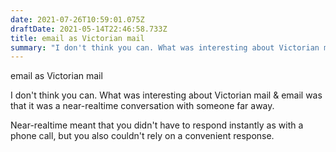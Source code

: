 ```yaml
---
date: 2021-07-26T10:59:01.075Z
draftDate: 2021-05-14T22:46:58.733Z
title: email as Victorian mail
summary: "I don't think you can. What was interesting about Victorian mail & email was that it was a near-realtime conversation wi…"
---
```


email as Victorian mail


I don't think you can. What was interesting about Victorian mail & email was that it was a near-realtime conversation with someone far away.

Near-realtime meant that you didn't have to respond instantly as with a phone call, but you also couldn't rely on a convenient response. 
